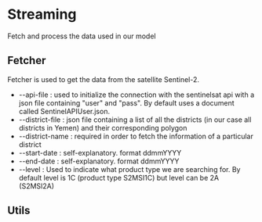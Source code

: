 # Streaming

Fetch and process the data used in our model

## Fetcher 
Fetcher is used to get the data from the satellite Sentinel-2.

- --api-file : used to initialize the connection with the sentinelsat api with a json file containing "user" and "pass". By default uses a document called SentinelAPIUser.json.
- --district-file : json file containing a list of all the districts (in our case all districts in Yemen) and their corresponding polygon
- --district-name : required in order to fetch the information of a particular district
- --start-date : self-explanatory. format ddmmYYYY
- --end-date : self-explanatory. format ddmmYYYY
- --level : Used to indicate what product type we are searching for. By default level is 1C (product type S2MSI1C) but level can be 2A (S2MSI2A)

## Utils
